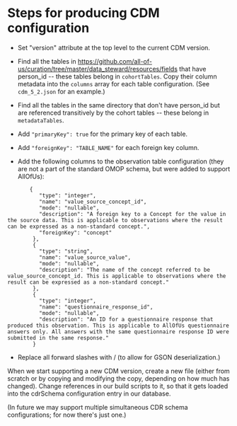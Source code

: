 # Steps for producing CDM configuration

* Set "version" attribute at the top level to the current CDM version.

* Find all the tables in https://github.com/all-of-us/curation/tree/master/data_steward/resources/fields that have person_id -- these tables belong in `cohortTables`. Copy their column metadata into the `columns` array for each table configuration. (See `cdm_5_2.json` for an example.)

* Find all the tables in the same directory that don't have person_id but are referenced transitively by the cohort tables -- these belong in `metadataTables`.

* Add `"primaryKey": true` for the primary key of each table.

* Add `"foreignKey": "TABLE_NAME"` for each foreign key column.

* Add the following columns to the observation table configuration (they are not a part of the standard OMOP schema, but were
added to support AllOfUs):

```
       {
          "type": "integer",
          "name": "value_source_concept_id",
          "mode": "nullable",
          "description": "A foreign key to a Concept for the value in the source data. This is applicable to observations where the result can be expressed as a non-standard concept.",
          "foreignKey": "concept"
        },
        {
          "type": "string",
          "name": "value_source_value",
          "mode": "nullable",
          "description": "The name of the concept referred to be value_source_concept_id. This is applicable to observations where the result can be expressed as a non-standard concept."
        },
        {
          "type": "integer",
          "name": "questionnaire_response_id",
          "mode": "nullable",
          "description": "An ID for a questionnaire response that produced this observation. This is applicable to AllOfUs questionnaire answers only. All answers with the same questionnaire response ID were submitted in the same response."
        }
```

* Replace all forward slashes with \/ (to allow for GSON deserialization.)

When we start supporting a new CDM version, create a new file (either from
scratch or by copying and modifying the copy, depending on how much has
changed). Change references in our build scripts to it, so that it gets loaded 
into the cdrSchema configuration entry in our database.

(In future we may support multiple simultaneous CDR schema configurations;
for now there's just one.)
